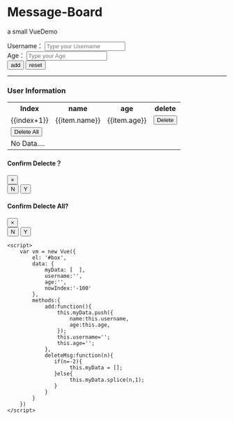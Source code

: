 # Message-Board
a small VueDemo 


<!DOCTYPE html>
<html lang="en">

<head>
    <meta charset="UTF-8">
    <meta name="viewport" content="width=device-width, initial-scale=1.0">
    <meta http-equiv="X-UA-Compatible" content="ie=edge">
    <title>Vue-Message Board</title>
    <link rel="stylesheet" href="./bootstrap.min.css">
    <script src="./jquery-3.3.1.min.js"></script>
    <script src="./bootstrap.min.js"></script>
    <script src="./vue.min.js"></script>
</head>

<body>
    <div class="container" id="box">
        <form role="form">
            <div class="form-group">
                <label for="username">Username：</label>
                <input type="text" name="" id="username" class="form-control" placeholder="Type your Username" v-model="username">
            </div>
            <div class="form-group">
                <label for="age">Age：</label>
                <input type="text" name="" id="age" class="form-control" placeholder="Type your Age" v-model="age">
            </div>
            <div class="form-group">
                <input type="button" value="add" class="btn btn-primary" v-on:click="add()">
                <input type="reset" value="reset" class="btn btn-danger">
            </div>
        </form>
        <hr>
        <table class="table table-bordered table-hover">
            <h3 class="text-info text-center">User Information</h3>
            <tr class="text-danger">
                <th class="text-center">Index</th>
                <th class="text-center">name</th>
                <th class="text-center">age</th>
                <th class="text-center">delete</th>
            </tr>
            <tr class="text-center" v-for="(item,index) in myData">
                <td>{{index+1}}</td>
                <td>{{item.name}}</td>
                <td>{{item.age}}</td>
                <td>
                    <button class="btn btn-sm btn-primary" data-toggle="modal" data-target="#layer1" v-on:click="nowIndex=index">Delete</button>
                </td>
            </tr>
            <tr v-show="myData.length!=0">
                <td colspan="4" class="text-right">
                    <button class="btn btn-danger btn-sm" v-on:click="nowIndex=-2" data-toggle="modal" data-target="#layer2">Delete All</button>
                </td>
            </tr>
            <tr v-show="myData.length==0">
                <td colspan="4" class="text-center text-muted">
                    No Data....
                </td>
            </tr>
        </table>
        <div role="dialog" class="modal fade" id="layer1">
            <div class="modal-dialog">
                <div class="modal-content">
                    <div class="modal-header">
                        <h4 class="modal-title">Confirm Delecte？</h4>
                        <button type="button" class="close" data-dismiss="modal">
                            <span>&times;</span>
                        </button>
                    </div>
                    <div class="modal-body text-right">
                        <button class="btn btn-primary btn-sm" data-dismiss="modal">N</button>
                        <button class="btn btn-danger btn-sm" data-dismiss="modal" v-on:click="deleteMsg(nowIndex)">Y</button>
                    </div>
                </div>
            </div>
        </div>
        <div role="dialog" class="modal fade" id="layer2">
            <div class="modal-dialog">
                <div class="modal-content">
                    <div class="modal-header">
                        <h4 class="modal-title">Confirm Delecte All?</h4>
                        <button type="button" class="close" data-dismiss="modal">
                            <span>&times;</span>
                        </button>
                    </div>
                    <div class="modal-body text-right">
                        <button class="btn btn-primary btn-sm" data-dismiss="modal">N</button>
                        <button class="btn btn-danger btn-sm" data-dismiss="modal" v-on:click="deleteMsg(nowIndex)">Y</button>
                    </div>
                </div>
            </div>
        </div>
    </div>

    <script>
        var vm = new Vue({
            el: '#box',
            data: {
                myData: [  ],
                username:'',
                age:'',
                nowIndex:'-100'
            },
            methods:{
                add:function(){
                    this.myData.push({
                        name:this.username,
                        age:this.age,
                    });
                    this.username='';
                    this.age='';
                },
                deleteMsg:function(n){
                   if(n=-2){
                        this.myData = [];
                   }else{
                        this.myData.splice(n,1);
                   }
                }
            }
        })
    </script>
</body>

</html>
